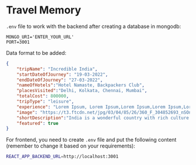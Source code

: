 # Travel Memory

`.env` file to work with the backend after creating a database in mongodb: 

```
MONGO_URI='ENTER_YOUR_URL'
PORT=3001
```

Data format to be added: 

```json
{
    "tripName": "Incredible India",
    "startDateOfJourney": "19-03-2022",
    "endDateOfJourney": "27-03-2022",
    "nameOfHotels":"Hotel Namaste, Backpackers Club",
    "placesVisited":"Delhi, Kolkata, Chennai, Mumbai",
    "totalCost": 800000,
    "tripType": "leisure",
    "experience": "Lorem Ipsum, Lorem Ipsum,Lorem Ipsum,Lorem Ipsum,Lorem Ipsum,Lorem Ipsum,Lorem Ipsum,Lorem Ipsum,Lorem Ipsum,Lorem Ipsum,Lorem Ipsum,Lorem Ipsum,Lorem Ipsum,Lorem Ipsum,Lorem Ipsum,Lorem Ipsum,Lorem Ipsum,Lorem Ipsum,Lorem Ipsum,Lorem Ipsum,Lorem Ipsum,Lorem Ipsum,Lorem Ipsum,Lorem Ipsum,Lorem Ipsum,Lorem Ipsum,Lorem Ipsum, ",
    "image": "https://t3.ftcdn.net/jpg/03/04/85/26/360_F_304852693_nSOn9KvUgafgvZ6wM0CNaULYUa7xXBkA.jpg",
    "shortDescription":"India is a wonderful country with rich culture and good people.",
    "featured": true
}
```


For frontend, you need to create `.env` file and put the following content (remember to change it based on your requirements):
```bash
REACT_APP_BACKEND_URL=http://localhost:3001
```